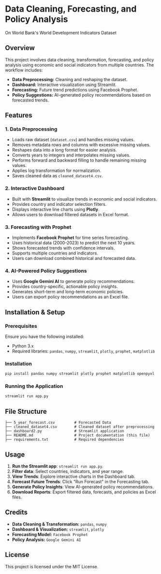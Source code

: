 # Data Cleaning, Forecasting, and Policy Analysis
  On World Bank's World Development Indicators Dataset

## Overview
This project involves data cleaning, transformation, forecasting, and policy analysis using economic and social indicators from multiple countries. The workflow includes:
- **Data Preprocessing:** Cleaning and reshaping the dataset.
- **Dashboard:** Interactive visualization using Streamlit.
- **Forecasting:** Future trend predictions using Facebook Prophet.
- **Policy Suggestions:** AI-generated policy recommendations based on forecasted trends.

## Features
### 1. **Data Preprocessing**
- Loads raw dataset (`dataset.csv`) and handles missing values.
- Removes metadata rows and columns with excessive missing values.
- Reshapes data into a long format for easier analysis.
- Converts years to integers and interpolates missing values.
- Performs forward and backward filling to handle remaining missing values.
- Applies log transformation for normalization.
- Saves cleaned data as `cleaned_dataset4.csv`.

### 2. **Interactive Dashboard**
- Built with **Streamlit** to visualize trends in economic and social indicators.
- Provides country and indicator selection filters.
- Displays interactive line charts using **Plotly**.
- Allows users to download filtered datasets in Excel format.

### 3. **Forecasting with Prophet**
- Implements **Facebook Prophet** for time series forecasting.
- Uses historical data (2000-2023) to predict the next 10 years.
- Shows forecasted trends with confidence intervals.
- Supports multiple countries and indicators.
- Users can download combined historical and forecasted data.

### 4. **AI-Powered Policy Suggestions**
- Uses **Google Gemini AI** to generate policy recommendations.
- Provides country-specific, actionable policy insights.
- Generates short-term and long-term economic policies.
- Users can export policy recommendations as an Excel file.

## Installation & Setup
### Prerequisites
Ensure you have the following installed:
- Python 3.x
- Required libraries: `pandas`, `numpy`, `streamlit`, `plotly`, `prophet`, `matplotlib`

### Installation
```sh
pip install pandas numpy streamlit plotly prophet matplotlib openpyxl
```

### Running the Application
```sh
streamlit run app.py
```

## File Structure
```
├── 5_year_forecast.csv         # Forecasted Data
├── cleaned_dataset4.csv        # Cleaned dataset after preprocessing
├── dashboard2.py               # Streamlit application
├── README.md                   # Project documentation (this file)
├── requirements.txt            # Required dependencies
```

## Usage
1. **Run the Streamlit app**: `streamlit run app.py`.
2. **Filter data**: Select countries, indicators, and year range.
3. **View Trends**: Explore interactive charts in the Dashboard tab.
4. **Forecast Future Trends**: Click "Run Forecast" in the Forecasting tab.
5. **Generate Policy Insights**: View AI-generated policy recommendations.
6. **Download Reports**: Export filtered data, forecasts, and policies as Excel files.

## Credits
- **Data Cleaning & Transformation:** `pandas`, `numpy`
- **Dashboard & Visualization:** `streamlit`, `plotly`
- **Forecasting Model:** `Facebook Prophet`
- **Policy Analysis:** `Google Gemini AI`

## License
This project is licensed under the MIT License.

